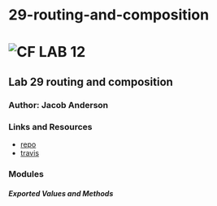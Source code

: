 # 29-routing-and-composition
![CF](http://i.imgur.com/7v5ASc8.png) LAB 12
=================================================

## Lab 29 routing and composition

### Author: Jacob Anderson

### Links and Resources
* [repo](https://github.com/1anderson2jacob/27-testing-and-deployment)
* [travis](http://xyz.com)

### Modules

##### Exported Values and Methods



